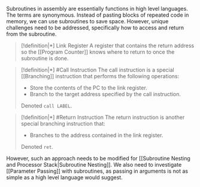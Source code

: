 Subroutines in assembly are essentially functions in high level languages. The terms are synonymous. Instead of pasting blocks of repeated code in memory, we can use subroutines to save space. However, unique challenges need to be addressed, specifically how to access and return from the subroutine.

>[!definition|*] Link Register
>A register that contains the return address so the [[Program Counter]] knows where to return to once the subroutine is done.

>[!definition|*] #Call Instruction
>The call instruction is a special [[Branching]] instruction that performs the following operations:
>- Store the contents of the PC to the link register.
>- Branch to the target address specified by the call instruction.
>
>Denoted `call LABEL`.

>[!definition|*] #Return Instruction
>The return instruction is another special branching instruction that:
> - Branches to the address contained in the link register.
>
>Denoted `ret`.

However, such an approach needs to be modified for [[Subroutine Nesting and Processor Stack|Subroutine Nesting]].
We also need to investigate [[Parameter Passing]] with subroutines, as passing in arguments is not as simple as a high level language would suggest.

